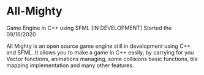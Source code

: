 # All-Mighty
Game Engine in C++ using SFML [IN DEVELOPMENT]
Started the 09/16/2020

All Mighty is an open source game engine still in development using C++ and SFML. It allows you to make a game in C++ easily, by carrying for you Vector functions, animations managing, some collisions basic functions, tile mapping implementation and many other features.
